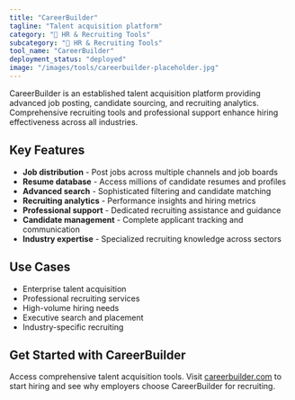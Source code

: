 ```yaml
---
title: "CareerBuilder"
tagline: "Talent acquisition platform"
category: "👥 HR & Recruiting Tools"
subcategory: "👥 HR & Recruiting Tools"
tool_name: "CareerBuilder"
deployment_status: "deployed"
image: "/images/tools/careerbuilder-placeholder.jpg"
---
```

CareerBuilder is an established talent acquisition platform providing advanced job posting, candidate sourcing, and recruiting analytics. Comprehensive recruiting tools and professional support enhance hiring effectiveness across all industries.

## Key Features

- **Job distribution** - Post jobs across multiple channels and job boards
- **Resume database** - Access millions of candidate resumes and profiles
- **Advanced search** - Sophisticated filtering and candidate matching
- **Recruiting analytics** - Performance insights and hiring metrics
- **Professional support** - Dedicated recruiting assistance and guidance
- **Candidate management** - Complete applicant tracking and communication
- **Industry expertise** - Specialized recruiting knowledge across sectors

## Use Cases

- Enterprise talent acquisition
- Professional recruiting services
- High-volume hiring needs
- Executive search and placement
- Industry-specific recruiting

## Get Started with CareerBuilder

Access comprehensive talent acquisition tools. Visit [careerbuilder.com](https://www.careerbuilder.com) to start hiring and see why employers choose CareerBuilder for recruiting.
